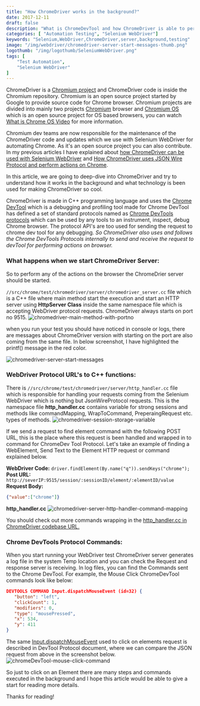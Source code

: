 ```yaml
---
title: "How ChromeDriver works in the background?"
date: 2017-12-11
draft: false
description: "What is ChromeDevTool and how ChromeDriver is able to perform actions on chrome using Selenium WebDriver? How ChromeDriver server works in the background?"
categories: [ "Automation Testing", "Selenium WebDriver"]
keywords: "Selenium,WebDriver,ChromeDriver,server,background,testing"
image: "/img/webdriver/chromedriver-server-start-messages-thumb.png"
logothumb: "/img/logothumb/SeleniumWebDriver.png"
tags: [
    "Test Automation",
    "Selenium WebDriver"
]
---
```

ChromeDriver is a [Chromium project](https://www.chromium.org/) and ChromeDriver code is inside the Chromium repository. Chromium is an open source project started by Google to provide source code for Chrome browser. Chromium projects are divided into mainly two projects [Chromium](https://www.chromium.org/Home) browser and [Chromium OS](https://www.chromium.org/chromium-os) which is an open source project for OS based browsers, you can watch [What is Chrome OS Video](https://www.youtube.com/watch?v=0QRO3gKj3qw) for more information.

Chromium dev teams are now responsible for the maintenance of the ChromeDriver code and updates which we use with Selenium WebDriver for automating Chrome. As it's an open source project you can also contribute. In my previous articles I have explained about [how ChromeDriver can be used with Selenium WebDriver](https://www.pawangaria.com/post/automation/how-to-use-chromedriver-with-selenium-webdriver/) and [How ChromeDriver uses JSON Wire Protocol and perform actions on Chrome](https://www.pawangaria.com/post/automation/browser-automation-using-chromedriver-and-postman/).

In this article, we are going to deep-dive into ChromeDriver and try to understand how it works in the background and what technology is been used for making ChromeDriver so cool.

ChromeDriver is made in C++ programming language and uses the [Chrome DevTool](https://developers.google.com/web/tools/chrome-devtools/) which is a debugging and profiling tool made for Chrome DevTool has defined a set of standard protocols named as [Chrome DevTools protocols](https://chromedevtools.github.io/devtools-protocol/) which can be used by any tools to an instrument, inspect, debug Chrome browser. The protocol API's are too used for sending the request to chrome dev tool for any debugging. *So ChromeDriver also uses and follows the Chrome DevTools Protocols internally to send and receive the request to devTool for performing actions on browser.*

### What happens when we start ChromeDriver Server:
So to perform any of the actions on the browser the ChromeDrier server should be started.

`//src/chrome/test/chromedriver/server/chromedriver_server.cc` file which is a C++ file where main method start the execution and start an HTTP server using **HttpServer Class** inside the same namespace file which is accepting WebDriver protocol requests. ChromeDriver always starts on port no 9515.
![chromedriver-main-method-with-portno](/img/webdriver/chromeserver-main-method.png)

when you run your test you should have noticed in console or logs, there are messages about ChromeDriver version with starting on the port are also coming from the same file. In below screenshot, I have highlighted the printf() message in the red color.

![chromedriver-server-start-messages](/img/webdriver/chromedriver-server-start-messages.png)

### WebDriver Protocol URL's to C++ functions:
There is `//src/chrome/test/chromedriver/server/http_handler.cc` file which is responsible for handling your requests coming from the Selenium WebDriver which is nothing but JsonWireProtocol requests.
This is the namespace file **http_handler.cc** contains variable for strong sessions and methods like commandMapping, WrapToCommand, PreperaingRequest etc. types of methods.
![chromedriver-session-storage-variable](/img/webdriver/chromedriver-session-store-variable.png)

If we send a request to find element command with the following POST URL, this is the place where this request is been handled and wrapped in to command for ChromeDev Tool Protocol. Let's take an example of finding a WebElement, Send Text to the Element HTTP request or command explained below.

**WebDriver Code:** `driver.findElement(By.name("q")).sendKeys("chrome");`  
**Post URL:** `http://severIP:9515/session/:sessionID/element/:elementID/value`
**Request Body:**
```json
{"value":["chrome"]}
```
**http_handler.cc**
![chromedriver-server-http-handler-command-mapping](/img/webdriver/chromedriver-server-httphandler-commandmapping.png)

You should check out more commands wrapping in the [http_handler.cc in ChromeDriver codebase URL.](https://cs.chromium.org/chromium/src/chrome/test/chromedriver/server/http_handler.cc?sq=package:chromium&l=90)

### Chrome DevTools Protocol Commands:

When you start running your WebDriver test ChromeDriver server generates a log file in the system Temp location and you can check the Request and response server is receiving. In log files, you can find the Commands sent to the Chrome DevTool. For example, the Mouse Click ChromeDevTool commands look like below:  
```json
DEVTOOLS COMMAND Input.dispatchMouseEvent (id=32) {
   "button": "left",
   "clickCount": 1,
   "modifiers": 0,
   "type": "mousePressed",
   "x": 534,
   "y": 411
}
```
The same [Input.dispatchMouseEvent](https://chromedevtools.github.io/devtools-protocol/tot/Input/#method-dispatchMouseEvent) used to click on elements request is described in DevTool Protocol document, where we can compare the JSON request from above in the screenshot below.
![chromeDevTool-mouse-click-command](/img/webdriver/chromeDevTool-mouse-click-command.png)

So just to click on an Element there are many steps and commands executed in the background and I hope this article would be able to give a start for reading more details.

Thanks for reading!
